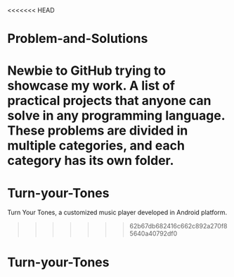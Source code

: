 <<<<<<< HEAD
# Problem-and-Solutions
Newbie to GitHub trying to showcase my work.
A list of practical projects that anyone can solve in any programming language. These problems are divided in multiple categories, and each category has its own folder.
=======
# Turn-your-Tones
Turn Your Tones, a customized music player developed in Android platform.
>>>>>>> 62b67db682416c662c892a270f85640a40792df0
# Turn-your-Tones
